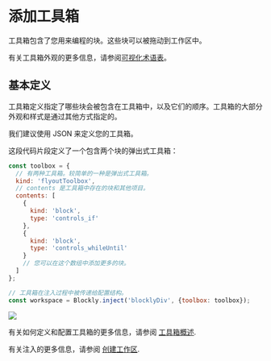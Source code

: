 # 添加工具箱

工具箱包含了您用来编程的块。这些块可以被拖动到工作区中。

有关工具箱外观的更多信息，请参阅[可视化术语表](/guides/get-started/workspace-anatomy#toolbox)。

## 基本定义

工具箱定义指定了哪些块会被包含在工具箱中，以及它们的顺序。工具箱的大部分外观和样式是通过其他方式指定的。

我们建议使用 JSON 来定义您的工具箱。

这段代码片段定义了一个包含两个块的弹出式工具箱：

```javascript
const toolbox = {
  // 有两种工具箱。较简单的一种是弹出式工具箱。
  kind: 'flyoutToolbox',
  // contents 是工具箱中存在的块和其他项目。
  contents: [
    {
      kind: 'block',
      type: 'controls_if'
    },
    {
      kind: 'block',
      type: 'controls_whileUntil'
    }
    // 您可以在这个数组中添加更多的块。
  ]
};

// 工具箱在注入过程中被传递给配置结构。
const workspace = Blockly.inject('blocklyDiv', {toolbox: toolbox});

```

![](/static/blockly/images/toolbox-minimal.png)

有关如何定义和配置工具箱的更多信息，请参阅 [工具箱概述](/guides/configure/toolbox).

有关注入的更多信息，请参阅 [创建工作区](/guides/get-started/workspace-creation).
